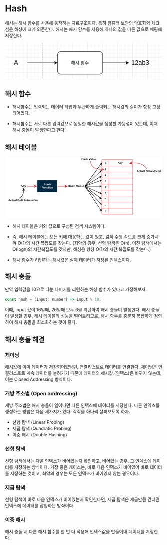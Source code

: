 # Hash

해시는 해시 함수를 사용해 동작하는 자료구조이다. 특히 컴퓨터 보안의 암호화와 체크섬은 해싱에 크게 의존한다. 해시는 해시 함수를 사용해 하나의 값을 다른 값으로 매핑해 저장한다.

<img src="./images/hash_func.png">

## 해시 함수

- 해시함수는 입력되는 데이터 타입과 무관하게 출력되는 해시값의 길이가 항상 고정되어있다.

- 해시함수는 서로 다른 입력값으로 동일한 해시값을 생성할 가능성이 있는데, 이때 해시 충돌이 발생한다고 한다.

## 해시 테이블

<img src="./images/hash-table.png"/>

- 해시 테이블은 키와 값으로 구성된 검색 시스템이다.

- 즉, 해시 테이블에는 모든 키에 대응하는 값이 있고, 검색 수행 속도를 크게 증가시켜 O(1)의 시간 복잡도를 갖는다. (최악의 경우, 선형 탐색은 O(n), 이진 탐색에서는 O(logn)의 시간복잡도를 갖지만, 해싱은 항상 O(1)의 시간 복잡도를 갖는다.)

- 해시 함수가 리턴하는 해시값은 실제 데이터가 저장된 인덱스이다.

## 해시 충돌

만약 입력값을 10으로 나눈 나머지를 리턴하는 해싱 함수가 있다고 가정해보자.

```js
const hash = (input: number) => input % 10;
```

이때, input 값이 16일때, 26일때 모두 6을 리턴하여 해시 충돌이 발생한다. 해시 충돌이 발생할 경우, 해시 테이블의 성능을 떨어트리므로, 해시 함수를 충분히 복잡하게 정의하여 해시 충돌을 최소화하는 것이 좋다.

## 해시 충돌 해결

### 체이닝

해시값에 이미 데이터가 저장되어있담뎐, 연결리스트로 데이터를 연결한다. 체이닝은 연결리스트로 계속 데이터를 늘려가기 때문에 데이터의 해시값 (인덱스)은 바뀌지 않는데, 이는 Closed Addressing 방식이다.

### 개방 주소법 (Open addressing)

개방 주소법은 해시 충돌이 일어나면 다른 인덱스에 데이터를 저장한다. 다른 인덱스를 생성하는 방법은 다음 세가지가 있다. 각각을 하나씩 살펴보도록 하자.

- 선형 탐색 (Linear Probing)
- 제곱 탐색 (Quadratic Probing)
- 이중 해시 (Double Hashing)

### 선형 탐색

선형 탐색에서는 다음 인덱스가 비어있는지 확인하고, 비어있는 경우, 그 인덱스에 데이터를 저장하는 방식이다. 가장 좋은 케이스는, 바로 다음 인덱스가 비어있어 바로 데이터를 저장하는 것이고, 최악의 경우는 모든 인덱스가 비어있지 않는 경우이다.

### 제곱 탐색

선형 탐색이 바로 다음 인덱스가 비어있는지 확인한다면, 제곱 탐색은 제곱만큼 건너뛴 인덱스에 데이터를 삽입하는 방식이다.

### 이중 해시

해시 충돌 시 다른 해시 함수를 한 번 더 적용해 인덱스값을 만들어내 데이터를 저장한다.
